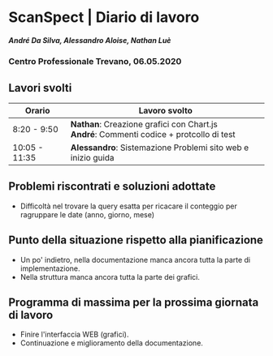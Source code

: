 # ScanSpect | Diario di lavoro
##### André Da Silva, Alessandro Aloise, Nathan Luè
### Centro Professionale Trevano, 06.05.2020

## Lavori svolti


|Orario        |Lavoro svolto                           |
|--------------|----------------------------------------|
|8:20 - 9:50 | <b>Nathan</b>: Creazione grafici con Chart.js  <br><b>André</b>: Commenti codice + protcollo di test |
|10:05 - 11:35 | <b>Alessandro</b>: Sistemazione Problemi sito web  e inizio guida |




##  Problemi riscontrati e soluzioni adottate
- Difficoltà nel trovare la query esatta per ricacare il conteggio per ragruppare le date (anno, giorno, mese)


##  Punto della situazione rispetto alla pianificazione

- Un po' indietro, nella documentazione manca ancora tutta la parte di implementazione.
- Nella struttura manca ancora tutta la parte dei grafici.

## Programma di massima per la prossima giornata di lavoro

- Finire l'interfaccia WEB (grafici).
- Continuazione e miglioramento della documentazione.
